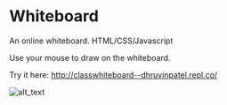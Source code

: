 # Whiteboard
An online whiteboard.  HTML/CSS/Javascript

Use your mouse to draw on the whiteboard.

Try it here:  http://classwhiteboard--dhruvinpatel.repl.co/


![alt_text](images/whiteboard.png)
